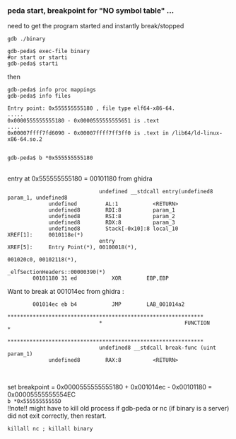 
### peda start, breakpoint for "NO symbol table" ...
need to get the program started and instantly break/stopped
```
gdb ./binary

gdb-peda$ exec-file binary
#or start or starti
gdb-peda$ starti
```
then
```
gdb-peda$ info proc mappings
gdb-peda$ info files

Entry point: 0x555555555180 , file type elf64-x86-64.
.....
0x0000555555555180 - 0x0000555555555651 is .text
....
0x00007ffff7fd6090 - 0x00007ffff7ff3ff0 is .text in /lib64/ld-linux-x86-64.so.2


gdb-peda$ b *0x555555555180
```
</br>
entry at 0x555555555180 = 00101180 from ghidra

```
                             undefined __stdcall entry(undefined8 param_1, undefined8
             undefined         AL:1           <RETURN>
             undefined8        RDI:8          param_1
             undefined8        RSI:8          param_2
             undefined8        RDX:8          param_3
             undefined8        Stack[-0x10]:8 local_10                                XREF[1]:     0010118e(*)  
                             entry                                           XREF[5]:     Entry Point(*), 00100018(*), 
                                                                                          001020c0, 00102118(*), 
                                                                                          _elfSectionHeaders::00000390(*)  
        00101180 31 ed           XOR        EBP,EBP
```
Want to break at 001014ec from ghidra :
```
        001014ec eb b4           JMP        LAB_001014a2
                             **************************************************************
                             *                          FUNCTION                          *
                             **************************************************************
                             undefined8 __stdcall break-func (uint param_1)
             undefined8        RAX:8          <RETURN>
``` 
</br>

set breakpoint = 0x0000555555555180  + 0x001014ec - 0x00101180 = 0x00005555555554EC </br>
`b *0x55555555555D` </br>
!!note!! might have to kill old process if gdb-peda or nc (if binary is a server) did not exit correctly, then restart.

`killall nc ; killall binary `